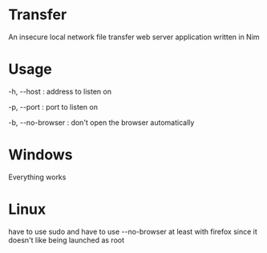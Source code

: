 # Transfer
An insecure local network file transfer web server application written in Nim

# Usage

-h, --host : address to listen on

-p, --port : port to listen on

-b, --no-browser : don't open the browser automatically

# Windows

Everything works

# Linux

have to use sudo and have to use --no-browser at least with firefox since it doesn't like being launched as root
